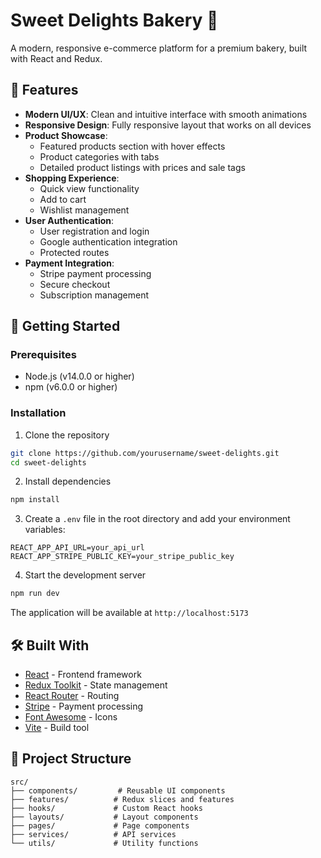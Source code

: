 # Sweet Delights Bakery 🍰

A modern, responsive e-commerce platform for a premium bakery, built with React and Redux.

## 🌟 Features

- **Modern UI/UX**: Clean and intuitive interface with smooth animations
- **Responsive Design**: Fully responsive layout that works on all devices
- **Product Showcase**: 
  - Featured products section with hover effects
  - Product categories with tabs
  - Detailed product listings with prices and sale tags
- **Shopping Experience**:
  - Quick view functionality
  - Add to cart
  - Wishlist management
- **User Authentication**:
  - User registration and login
  - Google authentication integration
  - Protected routes
- **Payment Integration**:
  - Stripe payment processing
  - Secure checkout
  - Subscription management

## 🚀 Getting Started

### Prerequisites

- Node.js (v14.0.0 or higher)
- npm (v6.0.0 or higher)

### Installation

1. Clone the repository
```bash
git clone https://github.com/yourusername/sweet-delights.git
cd sweet-delights
```

2. Install dependencies
```bash
npm install
```

3. Create a `.env` file in the root directory and add your environment variables:
```env
REACT_APP_API_URL=your_api_url
REACT_APP_STRIPE_PUBLIC_KEY=your_stripe_public_key
```

4. Start the development server
```bash
npm run dev
```

The application will be available at `http://localhost:5173`

## 🛠️ Built With

- [React](https://reactjs.org/) - Frontend framework
- [Redux Toolkit](https://redux-toolkit.js.org/) - State management
- [React Router](https://reactrouter.com/) - Routing
- [Stripe](https://stripe.com/) - Payment processing
- [Font Awesome](https://fontawesome.com/) - Icons
- [Vite](https://vitejs.dev/) - Build tool

## 📁 Project Structure

```
src/
├── components/         # Reusable UI components
├── features/          # Redux slices and features
├── hooks/             # Custom React hooks
├── layouts/           # Layout components
├── pages/             # Page components
├── services/          # API services
└── utils/             # Utility functions
```
